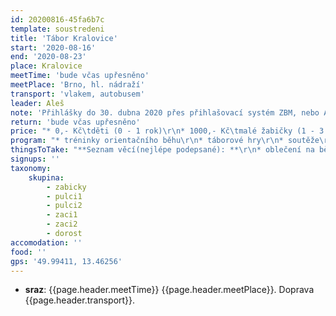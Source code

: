 ```yaml
---
id: 20200816-45fa6b7c
template: soustredeni
title: 'Tábor Kralovice'
start: '2020-08-16'
end: '2020-08-23'
place: Kralovice
meetTime: 'bude včas upřesněno'
meetPlace: 'Brno, hl. nádraží'
transport: 'vlakem, autobusem'
leader: Aleš
note: 'Přihlášky do 30. dubna 2020 přes přihlašovací systém ZBM, nebo Aleši Finstrle (tel.: 724 037 688, e-mail: ales.finstrle@gmail.com)'
return: 'bude včas upřesněno'
price: "* 0,- Kč\tděti (0 - 1 rok)\r\n* 1000,- Kč\tmalé žabičky (1 - 3 let)\r\n* 3000,- Kč\tžabičky (4 - 6 let)\r\n* 3300,- Kč\tpulci (6 - 10 let)\r\n* 3600,- Kč\tžáci (10 - 14 let)\r\n* 3800,- Kč\tdorostenci (15 - 18 let)\r\n* 6500,- Kč\tsourozenci (2 sourozenci 4 - 14 let)\r\n* 4000,- Kč\tdospělý člen rodiny\r\n* vedoucí\t\tdle individuální domluvy"
program: "* tréninky orientačního běhu\r\n* táborové hry\r\n* soutěže\r\n* koupání\r\n* výlet"
thingsToTake: "**Seznam věcí(nejlépe podepsané): **\r\n* oblečení na běhání - tepláky nebo elasťáky (něco, co má dlouhé nohavice), běhací dres (dederon, kdo má), není vždy možnost věci rychle usušit, proto doporučujeme mít věci na běhání 3x\r\n* boty na běhání 2x\r\n* přezůvky do chaty (kroksy, sandály, ...)\r\n* trička s krátkým rukávem\r\n* trička s dlouhým rukávem\r\n* svetr/teplá mikina\r\n* obuv ven (pevné (skoro) nepromokavé boty na výlety a chození po lese)\r\n* ponožky a spodní prádlo (dle počtu dní, suchých ponožek není nikdy dost)\r\n* oblečení pro pobyt v budově (případně nouzově jako oblečení na běhání)\r\n* pyžamo, hygienické potřeby, opalovací krém, repelent\r\n* plavky, ručník\r\n* šátek, kšiltovka\r\n* větrovka/bunda\r\n\r\n**Běháme  a  chodíme  ven  za  každého  počasí,  proto  oblečení  přizpůsobte  počasí  (pokud  bude chladno, přidejte teplejší věci).**\r\n\r\n**Ostatní potřeby:**\r\npropiska, tužka\r\nbuzola (kdo má, kdo nemá, tomu půjčíme),\r\nčip (kdo má, kdo nemá, tomu půjčíme)\r\nfixy nebo pastelky – stačí barvy černá, hnědá, zelená, modrá, žlutá, červená\r\nblok nebo sešit se čtverečkovaným papírem A5\r\nizolepa, zavírací špendlíky\r\nbaterka s náhradními bateriemi, nebo čelovka (kdo má) – tradiční noční mapový trénink bude\r\nknížka na čtení, karty, menší cestovní hry apod."
signups: ''
taxonomy:
    skupina:
        - zabicky
        - pulci1
        - pulci2
        - zaci1
        - zaci2
        - dorost
accomodation: ''
food: ''
gps: '49.99411, 13.46256'
---
```

* **sraz**: {{page.header.meetTime}} {{page.header.meetPlace}}. Doprava {{page.header.transport}}.
